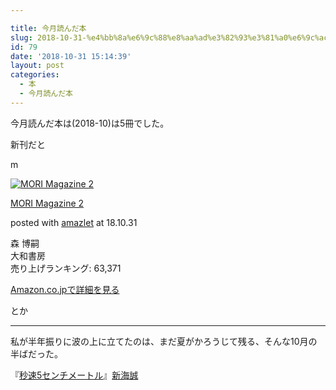 ```yaml
---

title: 今月読んだ本
slug: 2018-10-31-%e4%bb%8a%e6%9c%88%e8%aa%ad%e3%82%93%e3%81%a0%e6%9c%ac-6
id: 79
date: '2018-10-31 15:14:39'
layout: post
categories:
  - 本
  - 今月読んだ本
---
```


今月読んだ本は(2018-10)は5冊でした。

新刊だと

m



 [![MORI Magazine 2](https://cdn-ak.f.st-hatena.com/images/fotolife/p/peipeipe/20190630/20190630171600.jpg)](http://www.amazon.co.jp/exec/obidos/ASIN/4479393099/peipeipe-22/ref=nosim/) 



[MORI Magazine 2](http://www.amazon.co.jp/exec/obidos/ASIN/4479393099/peipeipe-22/ref=nosim/)

posted with [amazlet](http://www.amazlet.com/ "amazlet") at 18.10.31



森 博嗣  
大和書房  
売り上げランキング: 63,371  




[Amazon.co.jpで詳細を見る](http://www.amazon.co.jp/exec/obidos/ASIN/4479393099/peipeipe-22/ref=nosim/)







とか

* * *

私が半年振りに波の上に立てたのは、まだ夏がかろうじて残る、そんな10月の半ばだった。

『[秒速5センチメートル](http://d.hatena.ne.jp/keyword/%C9%C3%C2%AE5%A5%BB%A5%F3%A5%C1%A5%E1%A1%BC%A5%C8%A5%EB)』[新海誠](http://d.hatena.ne.jp/keyword/%BF%B7%B3%A4%C0%BF)